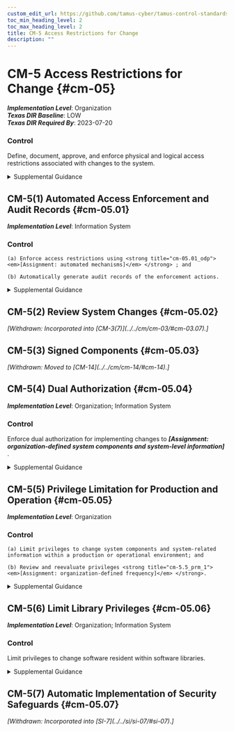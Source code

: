 ```yaml
---
custom_edit_url: https://github.com/tamus-cyber/tamus-control-standards/tree/main/content/tamus.edu/TAMUS_profile.xml
toc_min_heading_level: 2
toc_max_heading_level: 2
title: CM-5 Access Restrictions for Change
description: ""
---
```


# CM-5 Access Restrictions for Change {#cm-05}

_**Implementation Level**_: Organization\
_**Texas DIR Baseline**_: LOW\
_**Texas DIR Required By**_: 2023-07-20

### Control

Define, document, approve, and enforce physical and logical access restrictions associated with changes to the system.

<details>
  <summary>Supplemental Guidance</summary>

Changes to the hardware, software, or firmware components of systems or the operational procedures related to the system can potentially have significant effects on the security of the systems or individuals’ privacy. Therefore, organizations permit only qualified and authorized individuals to access systems for purposes of initiating changes. Access restrictions include physical and logical access controls (see <a xmlns="http://csrc.nist.gov/ns/oscal/1.0" href="#ac-3">AC-3</a> and <a xmlns="http://csrc.nist.gov/ns/oscal/1.0" href="#pe-3">PE-3</a> ), software libraries, workflow automation, media libraries, abstract layers (i.e., changes implemented into external interfaces rather than directly into systems), and change windows (i.e., changes occur only during specified times).

</details>

## CM-5(1) Automated Access Enforcement and Audit Records {#cm-05.01}

_**Implementation Level**_: Information System

### Control

    (a) Enforce access restrictions using <strong title="cm-05.01_odp"> <em>[Assignment: automated mechanisms]</em> </strong> ; and

    (b) Automatically generate audit records of the enforcement actions.

<details>
  <summary>Supplemental Guidance</summary>

Organizations log system accesses associated with applying configuration changes to ensure that configuration change control is implemented and to support after-the-fact actions should organizations discover any unauthorized changes.

</details>

## CM-5(2) Review System Changes {#cm-05.02}


<prop xmlns="http://csrc.nist.gov/ns/oscal/1.0" name="status" value="withdrawn">
               <em>[Withdrawn: Incorporated into [CM-3(7)](../../cm/cm-03/#cm-03.07).]</em>
            </prop>
            

## CM-5(3) Signed Components {#cm-05.03}


<prop xmlns="http://csrc.nist.gov/ns/oscal/1.0" name="status" value="withdrawn">
               <em>[Withdrawn: Moved to [CM-14](../../cm/cm-14/#cm-14).]</em>
            </prop>
            

## CM-5(4) Dual Authorization {#cm-05.04}

_**Implementation Level**_: Organization; Information System

### Control

Enforce dual authorization for implementing changes to <strong title="cm-5.4_prm_1"> <em>[Assignment: organization-defined system components and system-level information]</em> </strong>.

<details>
  <summary>Supplemental Guidance</summary>

Organizations employ dual authorization to help ensure that any changes to selected system components and information cannot occur unless two qualified individuals approve and implement such changes. The two individuals possess the skills and expertise to determine if the proposed changes are correct implementations of approved changes. The individuals are also accountable for the changes. Dual authorization may also be known as two-person control. To reduce the risk of collusion, organizations consider rotating dual authorization duties to other individuals. System-level information includes operational procedures.

</details>

## CM-5(5) Privilege Limitation for Production and Operation {#cm-05.05}

_**Implementation Level**_: Organization

### Control

    (a) Limit privileges to change system components and system-related information within a production or operational environment; and

    (b) Review and reevaluate privileges <strong title="cm-5.5_prm_1"> <em>[Assignment: organization-defined frequency]</em> </strong>.

<details>
  <summary>Supplemental Guidance</summary>

In many organizations, systems support multiple mission and business functions. Limiting privileges to change system components with respect to operational systems is necessary because changes to a system component may have far-reaching effects on mission and business processes supported by the system. The relationships between systems and mission/business processes are, in some cases, unknown to developers. System-related information includes operational procedures.

</details>

## CM-5(6) Limit Library Privileges {#cm-05.06}

_**Implementation Level**_: Organization; Information System

### Control

Limit privileges to change software resident within software libraries.

<details>
  <summary>Supplemental Guidance</summary>

Software libraries include privileged programs.

</details>

## CM-5(7) Automatic Implementation of Security Safeguards {#cm-05.07}


<prop xmlns="http://csrc.nist.gov/ns/oscal/1.0" name="status" value="withdrawn">
               <em>[Withdrawn: Incorporated into [SI-7](../../si/si-07/#si-07).]</em>
            </prop>
            

